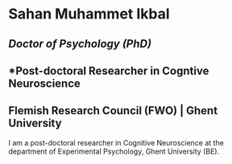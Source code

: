 # Sahan Muhammet Ikbal 
## *Doctor of Psychology (PhD)*
## *Post-doctoral Researcher in Cogntive Neuroscience
## Flemish Research Council (FWO) | Ghent University

I am a post-doctoral researcher in Cognitive Neuroscience at the department of Experimental Psychology, Ghent University (BE).

